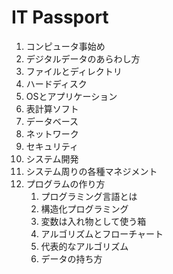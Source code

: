 # IT Passport

1. コンピュータ事始め
2. デジタルデータのあらわし方
3. ファイルとディレクトリ
4. ハードディスク
5. OSとアプリケーション
6. 表計算ソフト
7. データベース
8. ネットワーク
9. セキュリティ
10. システム開発
11. システム周りの各種マネジメント
12. プログラムの作り方
    1. プログラミング言語とは
    2. 構造化プログラミング
    3. 変数は入れ物として使う箱
    4. アルゴリズムとフローチャート
    5. 代表的なアルゴリズム
    6. データの持ち方

